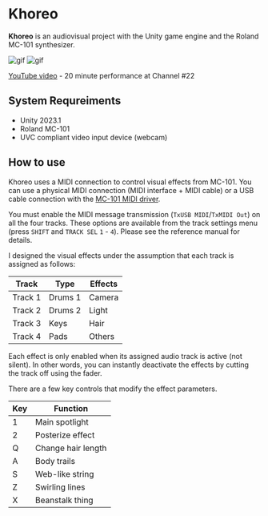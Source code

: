 Khoreo
======

**Khoreo** is an audiovisual project with the Unity game engine and the Roland
MC-101 synthesizer.

![gif](https://i.imgur.com/ffb6ibA.gif)
![gif](https://i.imgur.com/Yko6yiW.gif)

[YouTube video] - 20 minute performance at Channel #22

[YouTube video]: https://www.youtube.com/watch?v=P6Dy3iWpNMc

System Requreiments
-------------------

- Unity 2023.1
- Roland MC-101
- UVC compliant video input device (webcam)

How to use
----------

Khoreo uses a MIDI connection to control visual effects from MC-101. You can
use a physical MIDI connection (MIDI interface + MIDI cable) or a USB cable
connection with the [MC-101 MIDI driver].

[MC-101 MIDI driver]: https://www.roland.com/us/products/mc-101/downloads/

You must enable the MIDI message transmission (`TxUSB MIDI`/`TxMIDI Out`) on
all the four tracks. These options are available from the track settings menu
(press `SHIFT` and `TRACK SEL` `1` - `4`). Please see the reference manual for
details.

I designed the visual effects under the assumption that each track is assigned
as follows:

| Track   | Type    | Effects |
| ------- | ------- | ------- |
| Track 1 | Drums 1 | Camera  |
| Track 2 | Drums 2 | Light   |
| Track 3 | Keys    | Hair    |
| Track 4 | Pads    | Others  |

Each effect is only enabled when its assigned audio track is active (not
silent). In other words, you can instantly deactivate the effects by cutting
the track off using the fader.

There are a few key controls that modify the effect parameters.

| Key | Function           |
| --- | ------------------ |
| 1   | Main spotlight     |
| 2   | Posterize effect   |
| Q   | Change hair length |
| A   | Body trails        |
| S   | Web-like string    |
| Z   | Swirling lines     |
| X   | Beanstalk thing    |
